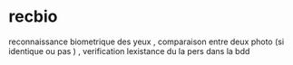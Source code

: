 # recbio
reconnaissance biometrique des yeux , comparaison entre deux photo (si identique ou pas ) , verification lexistance du la pers dans la bdd 
